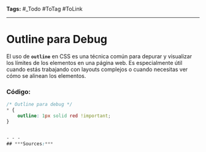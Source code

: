 **Tags:** #_Todo
#ToTag #ToLink 
- - -
# Outline para Debug

El uso de **`outline`** en CSS es una técnica común para depurar y visualizar los límites de los elementos en una página web. Es especialmente útil cuando estás trabajando con layouts complejos o cuando necesitas ver cómo se alinean los elementos.

### Código:

```css
/* Outline para debug */
* {
    outline: 1px solid red !important;
}


- - - 
## ***Sources:***